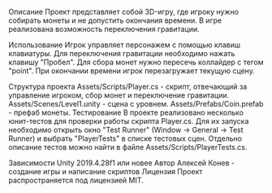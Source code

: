 Описание
Проект представляет собой 3D-игру, где игроку нужно собирать монеты и не допустить окончания времени. В игре реализована возможность переключения гравитации.

Использование
Игрок управляет персонажем с помощью клавиш клавиатуры. Для переключения гравитации необходимо нажать клавишу "Пробел". Для сбора монет нужно пересечь коллайдер с тегом "point". При окончании времени игрок перезагружает текущую сцену.

Структура проекта
Assets/Scripts/Player.cs - скрипт, отвечающий за управление игроком, сбор монет и переключение гравитации.
Assets/Scenes/Level1.unity - сцена с уровнем.
Assets/Prefabs/Coin.prefab - префаб монеты.
Тестирование
В проекте реализовано несколько юнит-тестов для проверки работы скрипта Player.cs. Для их запуска необходимо открыть окно "Test Runner" (Window -> General -> Test Runner) и выбрать "PlayerTests" в списке тестовых сцен. Отдельно описание тестов можно найти в файле Assets/Scripts/PlayerTests.cs.

Зависимости
Unity 2019.4.28f1 или новее
Автор 
Алексей Конев - создание игры и написание скриптов
Лицензия
Проект распространяется под лицензией MIT.
